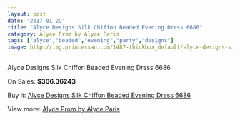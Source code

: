 ```yaml
---
layout: post
date: '2017-01-29'
title: "Alyce Designs Silk Chiffon Beaded Evening Dress 6686"
category: Alyce Prom by Alyce Paris
tags: ["alyce","beaded","evening","party","designs"]
image: http://img.princessan.com/1487-thickbox_default/alyce-designs-silk-chiffon-beaded-evening-dress-6686.jpg
---
```

Alyce Designs Silk Chiffon Beaded Evening Dress 6686

On Sales: **$306.36243**
<a href="https://www.princessan.com/en/alyce-prom-by-alyce-paris/704-alyce-designs-silk-chiffon-beaded-evening-dress-6686.html"><amp-img layout="responsive" width="600" height="600" src="//img.princessan.com/1487-thickbox_default/alyce-designs-silk-chiffon-beaded-evening-dress-6686.jpg" alt="Alyce Designs Silk Chiffon Beaded Evening Dress 6686 0" /></a>
<a href="https://www.princessan.com/en/alyce-prom-by-alyce-paris/704-alyce-designs-silk-chiffon-beaded-evening-dress-6686.html"><amp-img layout="responsive" width="600" height="600" src="//img.princessan.com/1489-thickbox_default/alyce-designs-silk-chiffon-beaded-evening-dress-6686.jpg" alt="Alyce Designs Silk Chiffon Beaded Evening Dress 6686 1" /></a>
<a href="https://www.princessan.com/en/alyce-prom-by-alyce-paris/704-alyce-designs-silk-chiffon-beaded-evening-dress-6686.html"><amp-img layout="responsive" width="600" height="600" src="//img.princessan.com/1488-thickbox_default/alyce-designs-silk-chiffon-beaded-evening-dress-6686.jpg" alt="Alyce Designs Silk Chiffon Beaded Evening Dress 6686 2" /></a>

Buy it: [Alyce Designs Silk Chiffon Beaded Evening Dress 6686](https://www.princessan.com/en/alyce-prom-by-alyce-paris/704-alyce-designs-silk-chiffon-beaded-evening-dress-6686.html "Alyce Designs Silk Chiffon Beaded Evening Dress 6686")

View more: [Alyce Prom by Alyce Paris](https://www.princessan.com/en/8-alyce-prom-by-alyce-paris "Alyce Prom by Alyce Paris")